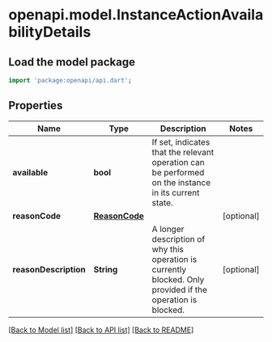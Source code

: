 # openapi.model.InstanceActionAvailabilityDetails

## Load the model package
```dart
import 'package:openapi/api.dart';
```

## Properties
Name | Type | Description | Notes
------------ | ------------- | ------------- | -------------
**available** | **bool** | If set, indicates that the relevant operation can be performed on the instance in its current state. | 
**reasonCode** | [**ReasonCode**](ReasonCode.md) |  | [optional] 
**reasonDescription** | **String** | A longer description of why this operation is currently blocked. Only provided if the operation is blocked. | [optional] 

[[Back to Model list]](../README.md#documentation-for-models) [[Back to API list]](../README.md#documentation-for-api-endpoints) [[Back to README]](../README.md)


